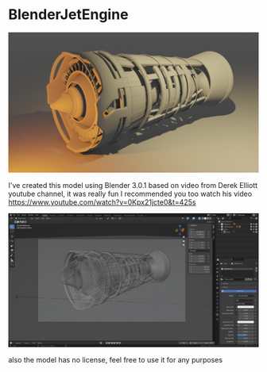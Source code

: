 # BlenderJetEngine

![Demo](https://raw.githubusercontent.com/vesalbehrouzi/BlenderJetEngine/main/Render.png)


I've created this model using Blender 3.0.1 based on video from Derek Elliott youtube channel, it was really fun I recommended you too watch his video https://www.youtube.com/watch?v=0Kpx21jcte0&t=425s

![Blender](https://raw.githubusercontent.com/vesalbehrouzi/BlenderJetEngine/main/Blender.png)

also the model has no license, feel free to use it for any purposes 
